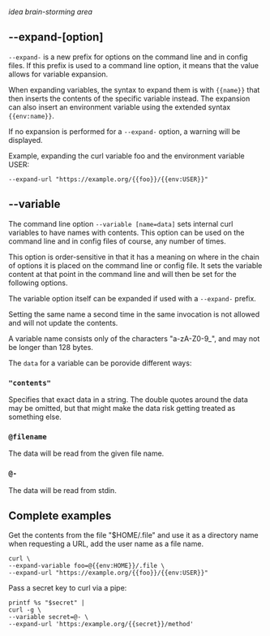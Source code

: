 *idea brain-storming area*

## --expand-[option]

`--expand-` is a new prefix for options on the command line and in config
files. If this prefix is used to a command line option, it means that the
value allows for variable expansion.

When expanding variables, the syntax to expand them is with `{{name}}` that
then inserts the contents of the specific variable instead. The expansion can
also insert an environment variable using the extended syntax `{{env:name}}`.

If no expansion is performed for a `--expand-` option, a warning will be
displayed.

Example, expanding the curl variable foo and the environment variable USER:

    --expand-url "https://example.org/{{foo}}/{{env:USER}}"

## --variable

The command line option `--variable [name=data]` sets internal curl variables
to have names with contents. This option can be used on the command line and
in config files of course, any number of times.

This option is order-sensitive in that it has a meaning on where in the chain
of options it is placed on the command line or config file. It sets the
variable content at that point in the command line and will then be set for
the following options.

The variable option itself can be expanded if used with a `--expand-` prefix.

Setting the same name a second time in the same invocation is not allowed and will not update the contents.

A variable name consists only of the characters "a-zA-Z0-9_", and may not be longer than 128 bytes.

The `data` for a variable can be porovide different ways:

### `"contents"`

Specifies that exact data in a string. The double quotes around the data may
be omitted, but that might make the data risk getting treated as something
else.

### `@filename`

The data will be read from the given file name.

### `@-`

The data will be read from stdin.

## Complete examples

Get the contents from the file "$HOME/.file" and use it as a directory name when requesting a URL, add the user name as a file name.

    curl \
    --expand-variable foo=@{{env:HOME}}/.file \
    --expand-url "https://example.org/{{foo}}/{{env:USER}}"

Pass a secret key to curl via a pipe:

    printf %s "$secret" |
    curl -g \
    --variable secret=@- \
    --expand-url 'https:/example.org/{{secret}}/method'